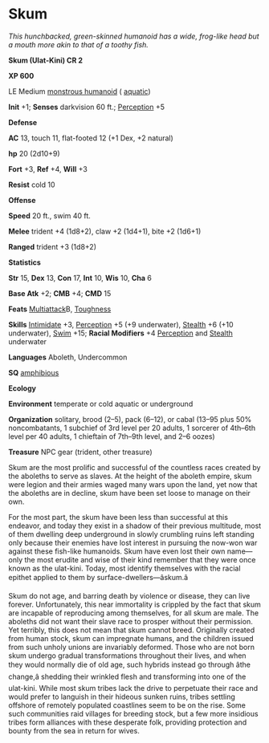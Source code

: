 # Skum

_This hunchbacked, green-skinned humanoid has a wide, frog-like head but a mouth more akin to that of a toothy fish._

**Skum (Ulat-Kini) CR 2**

**XP 600**

LE Medium [monstrous humanoid](creatureTypes.html#_monstrous-humanoid) ( [aquatic](creatureTypes.html#_aquatic-subtype))

**Init** +1; **Senses** darkvision 60 ft.; [Perception](../skills/perception.html#_perception) +5

**Defense**

**AC** 13, touch 11, flat-footed 12 (+1 Dex, +2 natural)

**hp** 20 (2d10+9)

**Fort** +3, **Ref** +4, **Will** +3

**Resist** cold 10

**Offense**

**Speed** 20 ft., swim 40 ft.

**Melee** trident +4 (1d8+2), claw +2 (1d4+1), bite +2 (1d6+1)

**Ranged** trident +3 (1d8+2)

**Statistics**

**Str** 15, **Dex** 13, **Con** 17, **Int** 10, **Wis** 10, **Cha** 6

**Base Atk** +2; **CMB** +4; **CMD** 15

**Feats** [Multiattack](monsterFeats.html#_multiattack)B, [Toughness](../feats.html#_toughness)

**Skills** [Intimidate](../skills/intimidate.html#_intimidate) +3, [Perception](../skills/perception.html#_perception) +5 (+9 underwater), [Stealth](../skills/stealth.html#_stealth) +6 (+10 underwater), [Swim](../skills/swim.html#_swim) +15; **Racial Modifiers** +4 [Perception](../skills/perception.html#_perception) and [Stealth](../skills/stealth.html#_stealth) underwater

**Languages** Aboleth, Undercommon

**SQ** [amphibious](universalMonsterRules.html#_amphibious)

**Ecology**

**Environment** temperate or cold aquatic or underground

**Organization** solitary, brood (2–5), pack (6–12), or cabal (13–95 plus 50% noncombatants, 1 subchief of 3rd level per 20 adults, 1 sorcerer of 4th–6th level per 40 adults, 1 chieftain of 7th–9th level, and 2–6 oozes)

**Treasure** NPC gear (trident, other treasure)

Skum are the most prolific and successful of the countless races created by the aboleths to serve as slaves. At the height of the aboleth empire, skum were legion and their armies waged many wars upon the land, yet now that the aboleths are in decline, skum have been set loose to manage on their own.

For the most part, the skum have been less than successful at this endeavor, and today they exist in a shadow of their previous multitude, most of them dwelling deep underground in slowly crumbling ruins left standing only because their enemies have lost interest in pursuing the now-won war against these fish-like humanoids. Skum have even lost their own name—only the most erudite and wise of their kind remember that they were once known as the ulat-kini. Today, most identify themselves with the racial epithet applied to them by surface-dwellers—âskum.â

Skum do not age, and barring death by violence or disease, they can live forever. Unfortunately, this near immortality is crippled by the fact that skum are incapable of reproducing among themselves, for all skum are male. The aboleths did not want their slave race to prosper without their permission. Yet terribly, this does not mean that skum cannot breed. Originally created from human stock, skum can impregnate humans, and the children issued from such unholy unions are invariably deformed. Those who are not born skum undergo gradual transformations throughout their lives, and when they would normally die of old age, such hybrids instead go through âthe change,â shedding their wrinkled flesh and transforming into one of the ulat-kini. While most skum tribes lack the drive to perpetuate their race and would prefer to languish in their hideous sunken ruins, tribes settling offshore of remotely populated coastlines seem to be on the rise. Some such communities raid villages for breeding stock, but a few more insidious tribes form alliances with these desperate folk, providing protection and bounty from the sea in return for wives.

